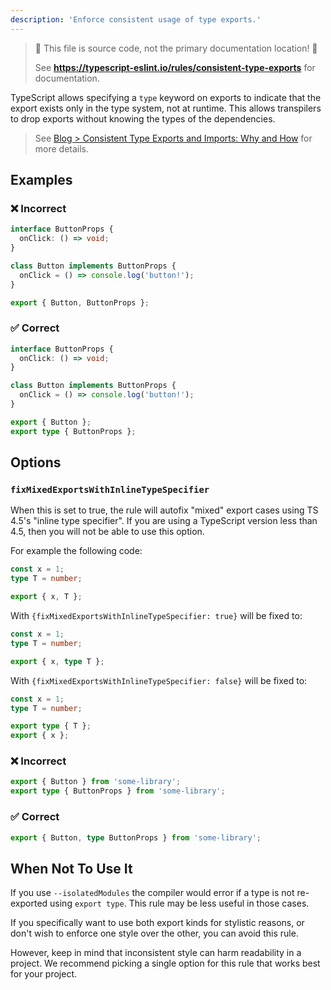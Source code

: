 ```yaml
---
description: 'Enforce consistent usage of type exports.'
---
```


> 🛑 This file is source code, not the primary documentation location! 🛑
>
> See **https://typescript-eslint.io/rules/consistent-type-exports** for documentation.

TypeScript allows specifying a `type` keyword on exports to indicate that the export exists only in the type system, not at runtime.
This allows transpilers to drop exports without knowing the types of the dependencies.

> See [Blog > Consistent Type Exports and Imports: Why and How](/blog/consistent-type-imports-and-exports-why-and-how) for more details.

## Examples

<!--tabs-->

### ❌ Incorrect

```ts
interface ButtonProps {
  onClick: () => void;
}

class Button implements ButtonProps {
  onClick = () => console.log('button!');
}

export { Button, ButtonProps };
```

### ✅ Correct

```ts
interface ButtonProps {
  onClick: () => void;
}

class Button implements ButtonProps {
  onClick = () => console.log('button!');
}

export { Button };
export type { ButtonProps };
```

## Options

### `fixMixedExportsWithInlineTypeSpecifier`

When this is set to true, the rule will autofix "mixed" export cases using TS 4.5's "inline type specifier".
If you are using a TypeScript version less than 4.5, then you will not be able to use this option.

For example the following code:

```ts
const x = 1;
type T = number;

export { x, T };
```

With `{fixMixedExportsWithInlineTypeSpecifier: true}` will be fixed to:

```ts
const x = 1;
type T = number;

export { x, type T };
```

With `{fixMixedExportsWithInlineTypeSpecifier: false}` will be fixed to:

```ts
const x = 1;
type T = number;

export type { T };
export { x };
```

<!--tabs-->

### ❌ Incorrect

```ts option='{ "fixMixedExportsWithInlineTypeSpecifier": true }'
export { Button } from 'some-library';
export type { ButtonProps } from 'some-library';
```

### ✅ Correct

```ts option='{ "fixMixedExportsWithInlineTypeSpecifier": true }'
export { Button, type ButtonProps } from 'some-library';
```

## When Not To Use It

If you use `--isolatedModules` the compiler would error if a type is not re-exported using `export type`.
This rule may be less useful in those cases.

If you specifically want to use both export kinds for stylistic reasons, or don't wish to enforce one style over the other, you can avoid this rule.

However, keep in mind that inconsistent style can harm readability in a project.
We recommend picking a single option for this rule that works best for your project.
